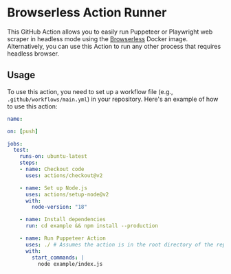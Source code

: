 # Browserless Action Runner

This GitHub Action allows you to easily run Puppeteer or Playwright web scraper in headless mode using the [Browserless](https://github.com/browserless/browserless) Docker image. Alternatively, you can use this Action to run any other process that requires headless browser.

## Usage

To use this action, you need to set up a workflow file (e.g., `.github/workflows/main.yml`) in your repository. Here's an example of how to use this action:

```yml
name: 

on: [push]

jobs:
  test:
    runs-on: ubuntu-latest
    steps:
    - name: Checkout code
      uses: actions/checkout@v2

    - name: Set up Node.js
      uses: actions/setup-node@v2
      with:
        node-version: "18"

    - name: Install dependencies
      run: cd example && npm install --production

    - name: Run Puppeteer Action
      uses: ./ # Assumes the action is in the root directory of the repository
      with:
        start_commands: | 
          node example/index.js
```